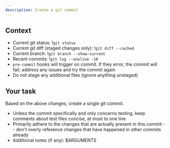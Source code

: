 ```yaml
---
description: Create a git commit
---
```


## Context

- Current git status: !`git status`
- Current git diff (staged changes only): !`git diff --cached`
- Current branch: !`git branch --show-current`
- Recent commits: !`git log --oneline -10`
- `pre-commit` hooks will trigger on commit. If they error, the commit will fail; address any issues and try the commit again
- Do not stage any additional files (ignore anything unstaged)

## Your task

Based on the above changes, create a single git commit.

- Unless the commit specifically and only concerns testing, keep comments about test files concise, at most to one line
- Primarily adhere to the changes that are actually present in this commit -- don't overly reference changes that have happened in other commits already
- Additional notes (if any): $ARGUMENTS